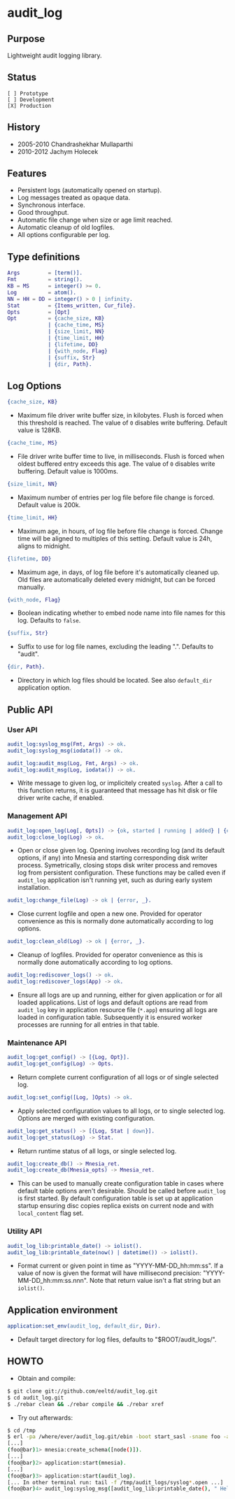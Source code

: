 # audit_log

## Purpose

Lightweight audit logging library.

## Status

```
[ ] Prototype
[ ] Development
[X] Production
```

## History

* 2005-2010 Chandrashekhar Mullaparthi
* 2010-2012 Jachym Holecek

## Features

* Persistent logs (automatically opened on startup).
* Log messages treated as opaque data.
* Synchronous interface.
* Good throughput.
* Automatic file change when size or age limit reached.
* Automatic cleanup of old logfiles.
* All options configurable per log.

## Type definitions

```erlang
Args         = [term()].
Fmt          = string().
KB = MS      = integer() >= 0.
Log          = atom().
NN = HH = DD = integer() > 0 | infinity.
Stat         = {Items_written, Cur_file}.
Opts         = [Opt]
Opt          = {cache_size, KB}
             | {cache_time, MS}
             | {size_limit, NN}
             | {time_limit, HH}
             | {lifetime, DD}
             | {with_node, Flag}
             | {suffix, Str}
             | {dir, Path}.
```

## Log Options

```erlang
{cache_size, KB}
```

* Maximum file driver write buffer size, in kilobytes. Flush is forced when this
  threshold is reached. The value of `0` disables write buffering. Default value
  is 128KB.

```erlang
{cache_time, MS}
```

* File driver write buffer time to live, in milliseconds. Flush is forced when
  oldest buffered entry exceeds this age. The value of `0` disables write buffering.
  Default value is 1000ms.

```erlang
{size_limit, NN}
```

* Maximum number of entries per log file before file change is forced. Default value
  is 200k.

```erlang
{time_limit, HH}
```

* Maximum age, in hours, of log file before file change is forced. Change time will
  be aligned to multiples of this setting. Default value is 24h, aligns to midnight.

```erlang
{lifetime, DD}
```

* Maximum age, in days, of log file before it's automatically cleaned up. Old files
  are automatically deleted every midnight, but can be forced manually.

```erlang
{with_node, Flag}
```

* Boolean indicating whether to embed node name into file names for this log. Defaults
  to `false`.

```erlang
{suffix, Str}
```

* Suffix to use for log file names, excluding the leading ".". Defaults to "audit".

```erlang
{dir, Path}.
```

* Directory in which log files should be located. See also `default_dir` application
  option.

## Public API

### User API

```erlang
audit_log:syslog_msg(Fmt, Args) -> ok.
audit_log:syslog_msg(iodata()) -> ok.

audit_log:audit_msg(Log, Fmt, Args) -> ok.
audit_log:audit_msg(Log, iodata()) -> ok.
```

* Write message to given log, or implicitely created `syslog`. After a call to this
  function returns, it is guaranteed that message has hit disk or file driver write
  cache, if enabled.

### Management API

```erlang
audit_log:open_log(Log[, Opts]) -> {ok, started | running | added} | {error, _}.
audit_log:close_log(Log) -> ok.
```

* Open or close given log. Opening involves recording log (and its default options,
  if any) into Mnesia and starting corresponding disk writer process. Symetrically,
  closing stops disk writer process and removes log from persistent configuration.
  These functions may be called even if `audit_log` application isn't running yet,
  such as during early system installation.

```erlang
audit_log:change_file(Log) -> ok | {error, _}.
```

* Close current logfile and open a new one. Provided for operator convenience as
  this is normally done automatically according to log options.

```erlang
audit_log:clean_old(Log) -> ok | {error, _}.
```

* Cleanup of logfiles. Provided for operator convenience as this is normally done
  automatically according to log options.

```erlang
audit_log:rediscover_logs() -> ok.
audit_log:rediscover_logs(App) -> ok.
```

* Ensure all logs are up and running, either for given application or for all loaded
  applications. List of logs and default options are read from `audit_log` key in
  application resource file (`*.app`) ensuring all logs are loaded in configuration
  table. Subsequently it is ensured worker processes are running for all entries in
  that table.

### Maintenance API

```erlang
audit_log:get_config() -> [{Log, Opt}].
audit_log:get_config(Log) -> Opts.
```

* Return complete current configuration of all logs or of single selected log.

```erlang
audit_log:set_config([Log, ]Opts) -> ok.
```

* Apply selected configuration values to all logs, or to single selected log. Options
  are merged with existing configuration.

```erlang
audit_log:get_status() -> [{Log, Stat | down}].
audit_log:get_status(Log) -> Stat.
```

* Return runtime status of all logs, or single selected log.

```erlang
audit_log:create_db() -> Mnesia_ret.
audit_log:create_db(Mnesia_opts) -> Mnesia_ret.
```

* This can be used to manually create configuration table in cases where default
  table options aren't desirable. Should be called before `audit_log` is first
  started. By default configuration table is set up at application startup
  ensuring disc copies replica exists on current node and with `local_content`
  flag set.

### Utility API

```erlang
audit_log_lib:printable_date() -> iolist().
audit_log_lib:printable_date(now() | datetime()) -> iolist().
```

* Format current or given point in time as "YYYY-MM-DD_hh:mm:ss". If a value of now
  is given the format will have millisecond precision: "YYYY-MM-DD_hh:mm:ss.nnn".
  Note that return value isn't a flat string but an `iolist()`.

## Application environment

```erlang
application:set_env(audit_log, default_dir, Dir).
```

* Default target directory for log files, defaults to "$ROOT/audit_logs/".

## HOWTO

* Obtain and compile:

```sh
$ git clone git://github.com/eeltd/audit_log.git
$ cd audit_log.git
$ ./rebar clean && ./rebar compile && ./rebar xref
```

* Try out afterwards:

```sh
$ cd /tmp
$ erl -pa /where/ever/audit_log.git/ebin -boot start_sasl -sname foo -audit_log default_dir '"/tmp/audit_logs"'
[...]
(foo@bar)1> mnesia:create_schema([node()]).
[...]
(foo@bar)2> application:start(mnesia).
[...]
(foo@bar)3> application:start(audit_log).
[... In other terminal run: tail -f /tmp/audit_logs/syslog*.open ...]
(foo@bar)4> audit_log:syslog_msg([audit_log_lib:printable_date(), " Hello!", $\n]).
```
